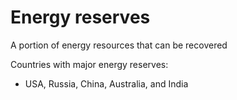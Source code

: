 # Energy reserves

A portion of energy resources that can be recovered

Countries with major energy reserves:
- USA, Russia, China, Australia, and India


